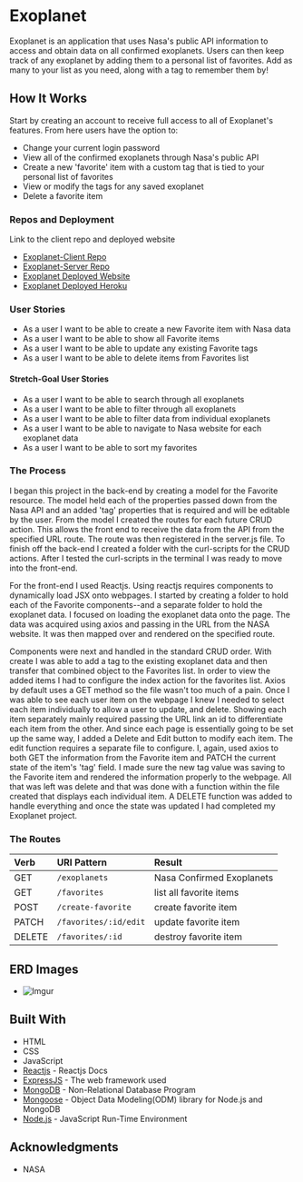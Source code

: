 # Exoplanet

Exoplanet is an application that uses Nasa's public API information to access and obtain
data on all confirmed exoplanets. Users can then keep track of any exoplanet by adding them
to a personal list of favorites. Add as many to your list as you need, along with a tag to
remember them by!

## How It Works

Start by creating an account to receive full access to all of Exoplanet's features. From here users have the option to:
* Change your current login password
* View all of the confirmed exoplanets through Nasa's public API
* Create a new 'favorite' item with a custom tag that is tied to your personal list of favorites
* View or modify the tags for any saved exoplanet
* Delete a favorite item

### Repos and Deployment

Link to the client repo and deployed website

* [Exoplanet-Client Repo](https://github.com/MStephen024/exoplanet-capstone-client)
* [Exoplanet-Server Repo](https://github.com/MStephen024/exoplanet-capstone-server)
* [Exoplanet Deployed Website](http://mstephen024.github.io/exoplanet-capstone-client)
* [Exoplanet Deployed Heroku](https://sleepy-caverns-37154.herokuapp.com/)


### User Stories

- As a user I want to be able to create a new Favorite item with Nasa data
- As a user I want to be able to show all Favorite items
- As a user I want to be able to update any existing Favorite tags
- As a user I want to be able to delete items from Favorites list


#### Stretch-Goal User Stories

- As a user I want to be able to search through all exoplanets
- As a user I want to be able to filter through all exoplanets
- As a user I want to be able to filter data from individual exoplanets
- As a user I want to be able to navigate to Nasa website for each exoplanet data
- As a user I want to be able to sort my favorites


### The Process

I began this project in the back-end by creating a model for the Favorite resource. The
model held each of the properties passed down from the Nasa API and an added 'tag'
properties that is required and will be editable by the user. From the model I
created the routes for each future CRUD action. This allows the front end to receive
the data from the API from the specified URL route. The route was then registered
in the server.js file. To finish off the back-end I created a folder with the
curl-scripts for the CRUD actions. After I tested the curl-scripts in the terminal
I was ready to move into the front-end.

For the front-end I used Reactjs. Using reactjs requires components to
dynamically load JSX onto webpages. I started by creating a folder to hold each
of the Favorite components--and a separate folder to hold the exoplanet data. I
focused on loading the exoplanet data onto the page. The data was acquired using
axios and passing in the URL from the NASA website. It was then mapped over and
rendered on the specified route.

Components were next and handled in the standard CRUD order. With create I was able
to add a tag to the existing exoplanet data and then transfer that combined object
to the Favorites list. In order to view the added items I had to configure the
index action for the favorites list. Axios by default uses a GET method so the file
wasn't too much of a pain. Once I was able to see each user item on the webpage I
knew I needed to select each item individually to allow a user to update, and delete.
Showing each item separately mainly required passing the URL link an id to differentiate
each item from the other. And since each page is essentially going to be set up the same
way, I added a Delete and Edit button to modify each item. The edit function requires a
separate file to configure. I, again, used axios to both GET the information from the
Favorite item and PATCH the current state of the item's 'tag' field. I made sure the
new tag value was saving to the Favorite item and rendered the information properly
to the webpage. All that was left was delete and that was done with a function within
the file created that displays each individual item. A DELETE function was added to
handle everything and once the state was updated I had completed my Exoplanet project.


### The Routes

| Verb   | URI Pattern  | Result |
|:-------|:-------------|:------------------|
| GET    | `/exoplanets`     | Nasa Confirmed Exoplanets    |
| GET    | `/favorites`     | list all favorite items    |
| POST   | `/create-favorite`     | create favorite item       |
| PATCH  | `/favorites/:id/edit` | update favorite item       |
| DELETE | `/favorites/:id` | destroy favorite item      |


## ERD Images
* ![Imgur](https://i.imgur.com/F2vScXe.jpg)

## Built With

* HTML
* CSS
* JavaScript
* [Reactjs](https://reactjs.org/docs/getting-started.html) - Reactjs Docs
* [ExpressJS](https://expressjs.com/en/api.html) - The web framework used
* [MongoDB](https://docs.mongodb.com/manual/) - Non-Relational Database Program
* [Mongoose](https://mongoosejs.com/docs/) - Object Data Modeling(ODM) library for Node.js and MongoDB
* [Node.js](https://nodejs.org/en/docs/) - JavaScript Run-Time Environment


## Acknowledgments

* NASA

